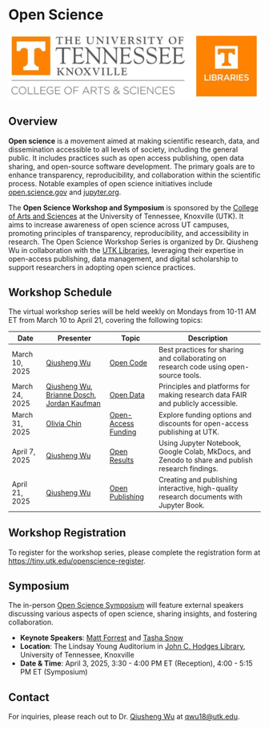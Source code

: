 # Open Science

![](images/header.jpg)

## Overview

**Open science** is a movement aimed at making scientific research, data, and dissemination accessible to all levels of society, including the general public. It includes practices such as open access publishing, open data sharing, and open-source software development. The primary goals are to enhance transparency, reproducibility, and collaboration within the scientific process. Notable examples of open science initiatives include [open.science.gov](https://open.science.gov) and [jupyter.org](https://jupyter.org).

The **Open Science Workshop and Symposium** is sponsored by the [College of Arts and Sciences](https://artsci.utk.edu) at the University of Tennessee, Knoxville (UTK). It aims to increase awareness of open science across UT campuses, promoting principles of transparency, reproducibility, and accessibility in research. The Open Science Workshop Series is organized by Dr. Qiusheng Wu in collaboration with the [UTK Libraries](https://www.lib.utk.edu), leveraging their expertise in open-access publishing, data management, and digital scholarship to support researchers in adopting open science practices.

## Workshop Schedule

The virtual workshop series will be held weekly on Mondays from 10-11 AM ET from March 10 to April 21, covering the following topics:

| Date           | Presenter                                                                                                                                                                                                         | Topic                                                                     | Description                                                                                      |
| -------------- | ----------------------------------------------------------------------------------------------------------------------------------------------------------------------------------------------------------------- | ------------------------------------------------------------------------- | ------------------------------------------------------------------------------------------------ |
| March 10, 2025 | [Qiusheng Wu](https://geography.utk.edu/people/instructional-faculty/wu-qiusheng)                                                                                                                                 | [Open Code](https://openscience.gishub.org/open-code)                     | Best practices for sharing and collaborating on research code using open-source tools.           |
| March 24, 2025 | [Qiusheng Wu](https://geography.utk.edu/people/instructional-faculty/wu-qiusheng), [Brianne Dosch](https://libguides.utk.edu/prf.php?account_id=210277), [Jordan Kaufman](https://faculty.utk.edu/Jordan.Kaufman) | [Open Data](https://openscience.gishub.org/open-data)                     | Principles and platforms for making research data FAIR and publicly accessible.                  |
| March 31, 2025 | [Olivia Chin](https://libguides.utk.edu/prf.php?id=c696b1dd-db08-11ee-ad2f-0a92c88187d1)                                                                                                                          | [Open-Access Funding](https://openscience.gishub.org/open-access-funding) | Explore funding options and discounts for open-access publishing at UTK.                         |
| April 7, 2025  | [Qiusheng Wu](https://geography.utk.edu/people/instructional-faculty/wu-qiusheng)                                                                                                                                 | [Open Results](https://openscience.gishub.org/open-results)               | Using Jupyter Notebook, Google Colab, MkDocs, and Zenodo to share and publish research findings. |
| April 21, 2025 | [Qiusheng Wu](https://geography.utk.edu/people/instructional-faculty/wu-qiusheng)                                                                                                                                 | [Open Publishing](https://openscience.gishub.org/open-publishing)         | Creating and publishing interactive, high-quality research documents with Jupyter Book.          |

## Workshop Registration

To register for the workshop series, please complete the registration form at <https://tiny.utk.edu/openscience-register>.

## Symposium

The in-person [Open Science Symposium](https://openscience.gishub.org/open-symposium) will feature external speakers discussing various aspects of open science, sharing insights, and fostering collaboration.

- **Keynote Speakers**: [Matt Forrest](https://openscience.gishub.org/open-symposium#matt-forrest) and [Tasha Snow](https://openscience.gishub.org/open-symposium#dr-tasha-snow)
- **Location**: The Lindsay Young Auditorium in [John C. Hodges Library](https://maps.utk.edu/?id=314#!m/276034?share), University of Tennessee, Knoxville
- **Date & Time**: April 3, 2025, 3:30 - 4:00 PM ET (Reception), 4:00 - 5:15 PM ET (Symposium)

## Contact

For inquiries, please reach out to Dr. [Qiusheng Wu](https://geography.utk.edu/people/instructional-faculty/wu-qiusheng) at qwu18@utk.edu.
